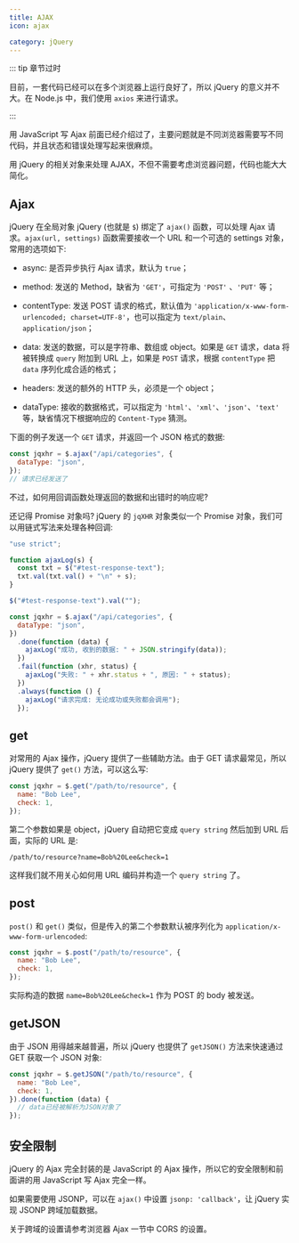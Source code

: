 ```yaml
---
title: AJAX
icon: ajax

category: jQuery
---
```


::: tip 章节过时

目前，一套代码已经可以在多个浏览器上运行良好了，所以 jQuery 的意义并不大。在 Node.js 中，我们使用 `axios` 来进行请求。

:::

<!-- more -->

用 JavaScript 写 Ajax 前面已经介绍过了，主要问题就是不同浏览器需要写不同代码，并且状态和错误处理写起来很麻烦。

用 jQuery 的相关对象来处理 AJAX，不但不需要考虑浏览器问题，代码也能大大简化。

## Ajax

jQuery 在全局对象 jQuery (也就是 `$`) 绑定了 `ajax()` 函数，可以处理 Ajax 请求。`ajax(url, settings)` 函数需要接收一个 URL 和一个可选的 settings 对象，常用的选项如下:

- async: 是否异步执行 Ajax 请求，默认为 `true`；

- method: 发送的 Method，缺省为 `'GET'`，可指定为 `'POST'` 、`'PUT'` 等；

- contentType: 发送 POST 请求的格式，默认值为 `'application/x-www-form-urlencoded; charset=UTF-8'`，也可以指定为 `text/plain`、`application/json`；

- data: 发送的数据，可以是字符串、数组或 object。如果是 `GET` 请求，data 将被转换成 `query` 附加到 URL 上，如果是 `POST` 请求，根据 `contentType` 把 `data` 序列化成合适的格式；

- headers: 发送的额外的 HTTP 头，必须是一个 object；

- dataType: 接收的数据格式，可以指定为 `'html'`、`'xml'`、`'json'`、`'text'` 等，缺省情况下根据响应的 `Content-Type` 猜测。

下面的例子发送一个 `GET` 请求，并返回一个 JSON 格式的数据:

```js
const jqxhr = $.ajax("/api/categories", {
  dataType: "json",
});
// 请求已经发送了
```

不过，如何用回调函数处理返回的数据和出错时的响应呢?

还记得 Promise 对象吗? jQuery 的 `jqXHR` 对象类似一个 Promise 对象，我们可以用链式写法来处理各种回调:

```js
"use strict";

function ajaxLog(s) {
  const txt = $("#test-response-text");
  txt.val(txt.val() + "\n" + s);
}

$("#test-response-text").val("");

const jqxhr = $.ajax("/api/categories", {
  dataType: "json",
})
  .done(function (data) {
    ajaxLog("成功, 收到的数据: " + JSON.stringify(data));
  })
  .fail(function (xhr, status) {
    ajaxLog("失败: " + xhr.status + ", 原因: " + status);
  })
  .always(function () {
    ajaxLog("请求完成: 无论成功或失败都会调用");
  });
```

## get

对常用的 Ajax 操作，jQuery 提供了一些辅助方法。由于 GET 请求最常见，所以 jQuery 提供了 `get()` 方法，可以这么写:

```js
const jqxhr = $.get("/path/to/resource", {
  name: "Bob Lee",
  check: 1,
});
```

第二个参数如果是 object，jQuery 自动把它变成 `query string` 然后加到 URL 后面，实际的 URL 是:

`/path/to/resource?name=Bob%20Lee&check=1`

这样我们就不用关心如何用 URL 编码并构造一个 `query string` 了。

## post

`post()` 和 `get()` 类似，但是传入的第二个参数默认被序列化为 `application/x-www-form-urlencoded`:

```js
const jqxhr = $.post("/path/to/resource", {
  name: "Bob Lee",
  check: 1,
});
```

实际构造的数据 `name=Bob%20Lee&check=1` 作为 POST 的 body 被发送。

## getJSON

由于 JSON 用得越来越普遍，所以 jQuery 也提供了 `getJSON()` 方法来快速通过 GET 获取一个 JSON 对象:

```js
const jqxhr = $.getJSON("/path/to/resource", {
  name: "Bob Lee",
  check: 1,
}).done(function (data) {
  // data已经被解析为JSON对象了
});
```

## 安全限制

jQuery 的 Ajax 完全封装的是 JavaScript 的 Ajax 操作，所以它的安全限制和前面讲的用 JavaScript 写 Ajax 完全一样。

如果需要使用 JSONP，可以在 `ajax()` 中设置 `jsonp: 'callback'`，让 jQuery 实现 JSONP 跨域加载数据。

关于跨域的设置请参考浏览器 Ajax 一节中 CORS 的设置。
